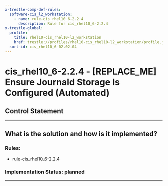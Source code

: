 ```yaml
---
x-trestle-comp-def-rules:
  software-cis_l2_workstation:
    - name: rule-cis_rhel10_6-2.2.4
      description: Rule for cis_rhel10_6-2.2.4
x-trestle-global:
  profile:
    title: rhel10-cis_rhel10-l2_workstation
    href: trestle://profiles/rhel10-cis_rhel10-l2_workstation/profile.json
  sort-id: cis_rhel10_6-02.02.04
---
```


# cis_rhel10_6-2.2.4 - \[REPLACE_ME\] Ensure Journald Storage Is Configured (Automated)

## Control Statement

______________________________________________________________________

## What is the solution and how is it implemented?

<!-- For implementation status enter one of: implemented, partial, planned, alternative, not-applicable -->

<!-- Note that the list of rules under ### Rules: is read-only and changes will not be captured after assembly to JSON -->

<!-- Add control implementation description here for control: cis_rhel10_6-2.2.4 -->

### Rules:

  - rule-cis_rhel10_6-2.2.4

### Implementation Status: planned

______________________________________________________________________
